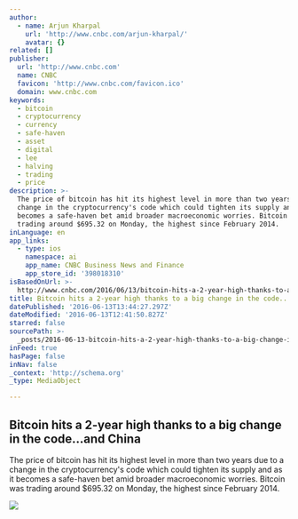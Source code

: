 ```yaml
---
author:
  - name: Arjun Kharpal
    url: 'http://www.cnbc.com/arjun-kharpal/'
    avatar: {}
related: []
publisher:
  url: 'http://www.cnbc.com'
  name: CNBC
  favicon: 'http://www.cnbc.com/favicon.ico'
  domain: www.cnbc.com
keywords:
  - bitcoin
  - cryptocurrency
  - currency
  - safe-haven
  - asset
  - digital
  - lee
  - halving
  - trading
  - price
description: >-
  The price of bitcoin has hit its highest level in more than two years due to a
  change in the cryptocurrency's code which could tighten its supply and as it
  becomes a safe-haven bet amid broader macroeconomic worries. Bitcoin was
  trading around $695.32 on Monday, the highest since February 2014.
inLanguage: en
app_links:
  - type: ios
    namespace: ai
    app_name: CNBC Business News and Finance
    app_store_id: '398018310'
isBasedOnUrl: >-
  http://www.cnbc.com/2016/06/13/bitcoin-hits-a-2-year-high-thanks-to-a-big-change-in-the-code-and-china-yuan.html
title: Bitcoin hits a 2-year high thanks to a big change in the code...and China
datePublished: '2016-06-13T13:44:27.297Z'
dateModified: '2016-06-13T12:41:50.827Z'
starred: false
sourcePath: >-
  _posts/2016-06-13-bitcoin-hits-a-2-year-high-thanks-to-a-big-change-in-the-cod.md
inFeed: true
hasPage: false
inNav: false
_context: 'http://schema.org'
_type: MediaObject

---
```

<article style=""><h1>Bitcoin hits a 2-year high thanks to a big change in the code...and China</h1><p>The price of bitcoin has hit its highest level in more than two years due to a change in the cryptocurrency's code which could tighten its supply and as it becomes a safe-haven bet amid broader macroeconomic worries. Bitcoin was trading around $695.32 on Monday, the highest since February 2014.</p><img src="http://fm.cnbc.com/applications/cnbc.com/resources/img/editorial/2015/06/03/102730336-RTX1EWQK.1910x1000.jpg" /></article>